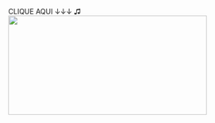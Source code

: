 CLIQUE AQUI ↓↓↓ ♫
<br>
<a href="https://benfic4rthur.github.io/Spotify/"><img src="https://sm.ign.com/ign_br/tech/default/spotify-1280x720_rjk6.jpg" style="width:400px; height: 200px"></a>
